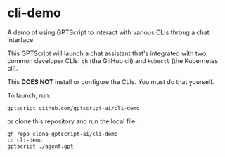 # cli-demo
A demo of using GPTScript to interact with various CLIs throug a chat interface

This GPTScript will launch a chat assistant that's integrated with two common developer CLIs: `gh` (the GitHub cli) and `kubectl` (the Kubernetes cli).

This **DOES NOT** install or configure the CLIs. You must do that yourself.

To launch, run:
```
gptscript github.com/gptscript-ai/cli-demo
```
or clone this repository and run the local file:
```
gh repo clone gptscript-ai/cli-demo
cd cli-demo
gptscript ./agent.gpt
```
